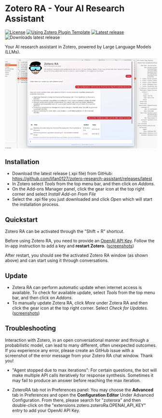 # Zotero RA - Your AI Research Assistant

[![License](https://img.shields.io/github/license/lifan0127/zotero-research-assistant)](https://github.com/lifan0127/zotero-research-assistant/blob/master/LICENSE)
[![Using Zotero Plugin Template](https://img.shields.io/badge/Using-Zotero%20Plugin%20Template-blue?style=flat-square&logo=github)](https://github.com/windingwind/zotero-plugin-template)
[![Latest release](https://img.shields.io/github/v/release/lifan0127/zotero-research-assistant)](https://github.com/lifan0127/zotero-research-assistant/releases)
![Downloads latest release](https://img.shields.io/github/downloads/lifan0127/zotero-research-assistant/latest/total)

Your AI research assistant in Zotero, powered by Large Language Models (LLMs).

![Zotero RA](assets/images/zotero-ra.png)

## Installation

- Download the latest release (.xpi file) from GitHub: https://github.com/lifan0127/zotero-research-assistant/releases/latest
- In Zotero select <em>Tools</em> from the top menu bar, and then click on <em>Addons</em>.
- On the Add-ons Manager panel, click the gear icon at the top right corner and select <em>Install Add-on From File</em>
- Select the .xpi file you just downloaded and click <em>Open</em> which will start the installation process.

## Quickstart

Zotero RA can be activated through the "Shift + R" shortcut.

Before using Zotero RA, you need to provide an [OpenAI API Key](https://platform.openai.com/account/api-keys). Follow the in-app instruction to add a key and <b>restart Zotero</b>. ([screenshots](docs/configuration.md))

After restart, you should see the activated Zotero RA window (as shown above) and can start using it through conversations.

## Update

- Zotera RA can perform automatic update when internet access is available. To check for available update, select <em>Tools</em> from the top menu bar, and then click on <em>Addons</em>.
- To manually update Zotera RA, click <em>More</em> under Zotera RA and then click the gear icon at the top right corner. Select <em>Check for Updates</em>. ([screenshots](docs/update.md))

## Troubleshooting

  Interaction with Zotero, in an open conversational manner and through a probabilistic model, can lead to many different, often unexpected outcomes. If you experience any error, please create an GitHub issue with a screenshot of the error message from your Zotero RA chat window. Thank you!

- "Agent stopped due to max iterations": For certain questions, the bot will make multiple API calls iteratively for response synthesis. Sometimes it may fail to produce an answer before reaching the max iteration.

- ZoteroRA tab not in Preferences panel: You may choose the __Advanced__ tab in Preferences and open the __Configuration Editor__ Under Advanced Configuration. From there, please search for "zoterora" and then double-click on the "extensions.zotero.zoteroRa.OPENAI_API_KEY" entry to add your OpenAI API Key.
